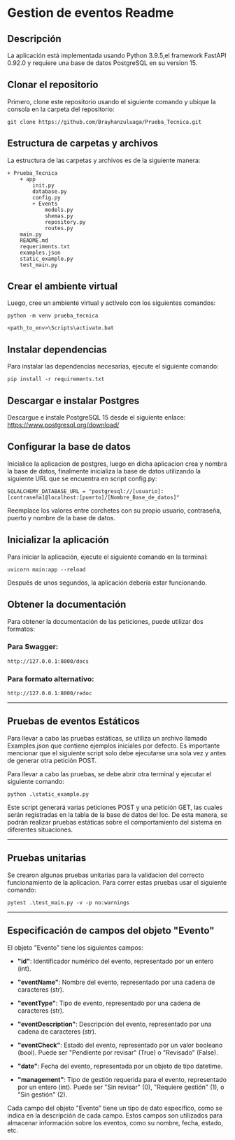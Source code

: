 # __Gestion de eventos Readme__

## __Descripción__

La aplicación está implementada usando Python 3.9.5,el framework FastAPI 0.92.0 y requiere una base de datos PostgreSQL en su version 15.

## __Clonar el repositorio__

Primero, clone este repositorio usando el siguiente comando y ubique la consola en la carpeta del repositorio:
~~~
git clone https://github.com/Brayhanzuluaga/Prueba_Tecnica.git
~~~

## __Estructura de carpetas y archivos__

La estructura de las carpetas y archivos es de la siguiente manera: 
~~~
+ Prueba_Tecnica
    + app
        init.py
        database.py
        config.py
        + Events 
            models.py
            shemas.py
            repository.py
            routes.py
    main.py
    README.md
    requeriments.txt
    examples.json
    static_example.py
    test_main.py
~~~


## __Crear el ambiente virtual__

Luego, cree un ambiente virtual y actívelo con los siguientes comandos:
~~~
python -m venv prueba_tecnica

<path_to_env>\Scripts\activate.bat 
~~~

## __Instalar dependencias__
Para instalar las dependencias necesarias, ejecute el siguiente comando:
~~~
pip install -r requirements.txt
~~~
## __Descargar e instalar Postgres__
Descargue e instale PostgreSQL 15 desde el siguiente enlace:
https://www.postgresql.org/download/

## __Configurar la base de datos__
Inicialice la aplicacion de postgres, luego en dicha aplicacion crea y nombra la base de datos, finalmente inicializa la base de datos utilizando la siguiente URL que se encuentra en script config.py:
~~~
SQLALCHEMY_DATABASE_URL = "postgresql://[usuario]:[contraseña]@localhost:[puerto]/[Nombre_Base_de_datos]"
~~~
Reemplace los valores entre corchetes con su propio usuario, contraseña, puerto y nombre de la base de datos.

## __Inicializar la aplicación__

Para iniciar la aplicación, ejecute el siguiente comando en la terminal:
~~~
uvicorn main:app --reload
~~~
Después de unos segundos, la aplicación debería estar funcionando.

## __Obtener la documentación__

Para obtener la documentación de las peticiones, puede utilizar dos formatos:

### __Para Swagger:__
~~~ 
http://127.0.0.1:8000/docs
~~~
### __Para formato alternativo:__
~~~
http://127.0.0.1:8000/redoc
~~~

---

## __Pruebas de eventos Estáticos__

Para llevar a cabo las pruebas estáticas, se utiliza un archivo llamado Examples.json que contiene ejemplos iniciales por defecto. Es importante mencionar que el siguiente script solo debe ejecutarse una sola vez y antes de generar otra petición POST.

Para llevar a cabo las pruebas, se debe abrir otra terminal y ejecutar el siguiente comando:
~~~
python .\static_example.py
~~~

Este script generará varias peticiones POST y una petición GET, las cuales serán registradas en la tabla de la base de datos del  loc. De esta manera, se podrán realizar pruebas estáticas sobre el comportamiento del sistema en diferentes situaciones.

---

## __Pruebas unitarias__

Se crearon algunas pruebas unitarias para la validacion del correcto funcionamiento de la aplicacion. Para correr estas pruebas usar el siguiente comando:
~~~
pytest .\test_main.py -v -p no:warnings
~~~

---
## __Especificación de campos del objeto "Evento"__

El objeto "Evento" tiene los siguientes campos:

 - __"id"__: Identificador numérico del evento, representado por un entero (int).

 - __"eventName"__: Nombre del evento, representado por una cadena de caracteres (str).

 - __"eventType"__: Tipo de evento, representado por una cadena de caracteres (str).

 - __"eventDescription"__: Descripción del evento, representado por una cadena de caracteres (str).

 - __"eventCheck"__: Estado del evento, representado por un valor booleano (bool). Puede ser "Pendiente por revisar" (True) o "Revisado" (False).

 - __"date"__: Fecha del evento, representada por un objeto de tipo datetime.

 - __"management"__: Tipo de gestión requerida para el evento, representado por un entero (int). Puede ser "Sin revisar" (0), "Requiere gestión" (1), o "Sin gestión" (2).

Cada campo del objeto "Evento" tiene un tipo de dato específico, como se indica en la descripción de cada campo. Estos campos son utilizados para almacenar información sobre los eventos, como su nombre, fecha, estado, etc.
